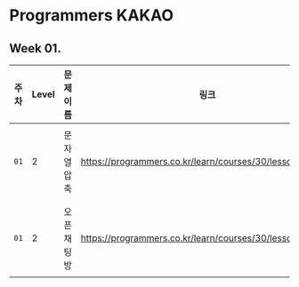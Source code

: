 # Programmers KAKAO 

## Week 01.
|주차|Level|문제 이름|링크|디렉토리|
|---|---|---|---|---|
|`01`|2|문자열 압축|https://programmers.co.kr/learn/courses/30/lessons/60057|`LV2 / 문자열압축`|
|`01`|2|오픈채팅방|https://programmers.co.kr/learn/courses/30/lessons/42888|`LV2 / 오픈채팅방`|
